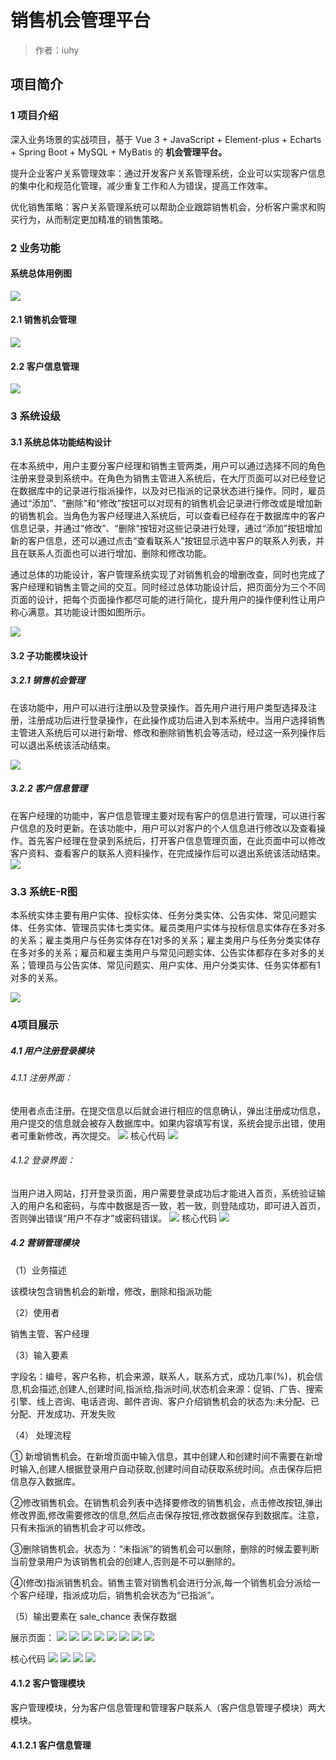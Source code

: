 # 销售机会管理平台

> 作者：iuhy

## 项目简介

### 1 项目介绍

深入业务场景的实战项目，基于 Vue 3 + JavaScript + Element-plus + Echarts + Spring Boot + MySQL + MyBatis 的 **机会管理平台。**

提升企业客户关系管理效率：通过开发客户关系管理系统，企业可以实现客户信息的集中化和规范化管理，减少重复工作和人为错误，提高工作效率。

优化销售策略：客户关系管理系统可以帮助企业跟踪销售机会，分析客户需求和购买行为，从而制定更加精准的销售策略。

### 2 业务功能
#### 系统总体用例图
![](https://raw.githubusercontent.com/Liuhy54/sales_management_system/sys-picture/sys-picture8452.png)

#### 2.1 销售机会管理
![](https://raw.githubusercontent.com/Liuhy54/sales_management_system/sys-picture/sys-picture8474.png)

#### 2.2 客户信息管理
![](https://raw.githubusercontent.com/Liuhy54/sales_management_system/sys-picture/sys-picture9965.png)

### 3 系统设级
#### 3.1 系统总体功能结构设计
在本系统中，用户主要分客户经理和销售主管两类，用户可以通过选择不同的角色注册来登录到系统中。在角色为销售主管进入系统后，在大厅页面可以对已经登记在数据库中的记录进行指派操作，以及对已指派的记录状态进行操作。同时，雇员通过“添加”、“删除”和“修改”按钮可以对现有的销售机会记录进行修改或是增加新的销售机会。当角色为客户经理进入系统后，可以查看已经存在于数据库中的客户信息记录，并通过“修改”、“删除”按钮对这些记录进行处理，通过“添加”按钮增加新的客户信息，还可以通过点击“查看联系人”按钮显示选中客户的联系人列表，并且在联系人页面也可以进行增加、删除和修改功能。

通过总体的功能设计，客户管理系统实现了对销售机会的增删改查，同时也完成了客户经理和销售主管之间的交互。同时经过总体功能设计后，把页面分为三个不同页面的设计，把每个页面操作都尽可能的进行简化，提升用户的操作便利性让用户称心满意。其功能设计图如图所示。

![](https://raw.githubusercontent.com/Liuhy54/sales_management_system/sys-picture/sys-picture12763.png)

#### 3.2 子功能模块设计
##### 3.2.1 销售机会管理
在该功能中，用户可以进行注册以及登录操作。首先用户进行用户类型选择及注册，注册成功后进行登录操作，在此操作成功后进入到本系统中。当用户选择销售主管进入系统后可以进行新增、修改和删除销售机会等活动，经过这一系列操作后可以退出系统该活动结束。

![](https://raw.githubusercontent.com/Liuhy54/sales_management_system/sys-picture/sys-picture12957.png)

##### 3.2.2 客户信息管理
在客户经理的功能中，客户信息管理主要对现有客户的信息进行管理，可以进行客户信息的及时更新。在该功能中，用户可以对客户的个人信息进行修改以及查看操作。首先客户经理在登录到系统后，打开客户信息管理页面，在此页面中可以修改客户资料、查看客户的联系人资料操作，在完成操作后可以退出系统该活动结束。
![](https://raw.githubusercontent.com/Liuhy54/sales_management_system/sys-picture/sys-picture13145.png)

### 3.3 系统E-R图
本系统实体主要有用户实体、投标实体、任务分类实体、公告实体、常见问题实体、任务实体、管理员实体七类实体。雇员类用户实体与投标信息实体存在多对多的关系；雇主类用户与任务实体存在1对多的关系；雇主类用户与任务分类实体存在多对多的关系；雇员和雇主类用户与常见问题实体、公告实体都存在多对多的关系；管理员与公告实体、常见问题实、用户实体、用户分类实体、任务实体都有1对多的关系。

![](https://raw.githubusercontent.com/Liuhy54/sales_management_system/sys-picture/sys-picture13749.png)

### 4项目展示
##### 4.1 用户注册登录模块
###### 4.1.1 注册界面：

使用者点击注册。在提交信息以后就会进行相应的信息确认，弹出注册成功信息，用户提交的信息就会被存入数据库中。如果内容填写有误，系统会提示出错，使用者可重新修改，再次提交。
![](https://raw.githubusercontent.com/Liuhy54/sales_management_system/sys-picture/sys-picture15947.png)
核心代码
![](https://raw.githubusercontent.com/Liuhy54/sales_management_system/sys-picture/sys-picture15986.png)

###### 4.1.2 登录界面：
当用户进入网站，打开登录页面，用户需要登录成功后才能进入首页，系统验证输入的用户名和密码，与库中数据是否一致，若一致，则登陆成功，即可进入首页，否则弹出错误“用户不存才”或密码错误。
![](https://raw.githubusercontent.com/Liuhy54/sales_management_system/sys-picture/sys-picture16124.png)
核心代码
![](https://raw.githubusercontent.com/Liuhy54/sales_management_system/sys-picture/sys-picture16137.png)

##### 4.2 营销管理模块

（1）业务描述

该模块包含销售机会的新增，修改，删除和指派功能

（2）使用者

销售主管、客户经理

（3）输入要素

字段名：编号，客户名称，机会来源，联系人，联系方式，成功几率(%)，机会信息,机会描述,创建人,创建时间,指派给,指派时间,状态机会来源：促销、广告、搜索引擎、线上咨询、电话咨询、邮件咨询、客户介绍销售机会的状态为:未分配、已分配、开发成功、开发失败

（4） 处理流程

① 新增销售机会。在新增页面中输入信息，其中创建人和创建时间不需要在新增时输入,创建人根据登录用户自动获取,创建时间自动获取系统时间。点击保存后把信息存入数据库。

②修改销售机会。在销售机会列表中选择要修改的销售机会，点击修改按钮,弹出修改界面,修改需要修改的信息,然后点击保存按钮,修改数据保存到数据库。注意，只有未指派的销售机会才可以修改。

③删除销售机会。状态为：“未指派”的销售机会可以删除，删除的时候盂要判断当前登录用户为该销售机会的创建人,否则是不可以删除的。

④(修改)指派销售机会。销售主管对销售机会进行分派,每一个销售机会分派给一个客户经理，指派成功后，销售机会状态为“已指派”。

（5）输出要素在 sale_chance 表保存数据

展示页面：
![](https://raw.githubusercontent.com/Liuhy54/sales_management_system/sys-picture/sys-picture16693.png)
![](https://raw.githubusercontent.com/Liuhy54/sales_management_system/sys-picture/sys-picture16695.png)
![](https://raw.githubusercontent.com/Liuhy54/sales_management_system/sys-picture/sys-picture16697.png)
![](https://raw.githubusercontent.com/Liuhy54/sales_management_system/sys-picture/sys-picture16699.png)
![](https://raw.githubusercontent.com/Liuhy54/sales_management_system/sys-picture/sys-picture16701.png)
![](https://raw.githubusercontent.com/Liuhy54/sales_management_system/sys-picture/sys-picture16703.png)
![](https://raw.githubusercontent.com/Liuhy54/sales_management_system/sys-picture/sys-picture16705.png)
![](https://raw.githubusercontent.com/Liuhy54/sales_management_system/sys-picture/sys-picture16707.png)

核心代码
![](https://raw.githubusercontent.com/Liuhy54/sales_management_system/sys-picture/sys-picture16726.png)
![](https://raw.githubusercontent.com/Liuhy54/sales_management_system/sys-picture/sys-picture16728.png)
![](https://raw.githubusercontent.com/Liuhy54/sales_management_system/sys-picture/sys-picture16730.png)
![](https://raw.githubusercontent.com/Liuhy54/sales_management_system/sys-picture/sys-picture16732.png)

#### 4.1.2 客户管理模块
客户管理模块，分为客户信息管理和管理客户联系人（客户信息管理子模块）两大模块。

#### 4.1.2.1  客户信息管理
